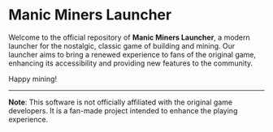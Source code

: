 # Manic Miners Launcher

Welcome to the official repository of **Manic Miners Launcher**, a modern launcher for the nostalgic, classic game of building and mining. Our launcher aims to bring a renewed experience to fans of the original game, enhancing its accessibility and providing new features to the community.

Happy mining!

---

**Note**: This software is not officially affiliated with the original game developers. It is a fan-made project intended to enhance the playing experience.
